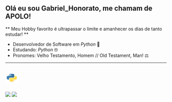 ## Olá eu sou Gabriel_Honorato, me chamam de APOLO!

** Meu Hobby favorito é ultrapassar o limite e amanhecer os dias de tanto estudar! **

- Desenvolvedor de Software em *Python* 🐍
- Estudando: *Python* 🤓
- Pronomes: Velho Testamento, Homem // Old Testament, Man! ⚖️
________________________________________________________________________________
<div style="display: inline_block"><br>
  <img align="center" alt="Apolo-Mk7" height="30" width="40" src="https://raw.githubusercontent.com/devicons/devicon/master/icons/python/python-original.svg">
</div>

  ##

<div> 
  <a href = "mailto:masterkey7even@gmail.com"><img src="https://img.shields.io/badge/-Gmail-%23333?style=for-the-badge&logo=gmail&logoColor=white" target="_blank"></a>
  <a href="www.linkedin.com/in/apolo-mk7" target="_blank"><img src="https://img.shields.io/badge/-LinkedIn-%230077B5?style=for-the-badge&logo=linkedin&logoColor=white" target="_blank"></a> 
  
</div>


